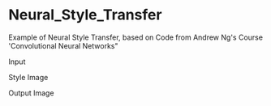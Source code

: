# Neural_Style_Transfer

Example of Neural Style Transfer, based on Code from Andrew Ng's Course 'Convolutional Neural Networks"

Input

Style Image

Output Image

